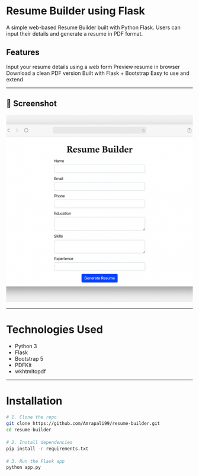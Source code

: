 
#  Resume Builder using Flask

A simple web-based Resume Builder built with Python Flask. Users can input their details and generate a resume in PDF format.

## Features

 Input your resume details using a web form
 Preview resume in browser
 Download a clean PDF version
 Built with Flask + Bootstrap
 Easy to use and extend


---

## 📸 Screenshot

![Resume Builder Screenshot](screenshot.png)

---

# Technologies Used

- Python 3
- Flask
- Bootstrap 5
- PDFKit
- wkhtmltopdf

---

#  Installation

```bash
# 1. Clone the repo
git clone https://github.com/Amrapali99/resume-builder.git
cd resume-builder

# 2. Install dependencies
pip install -r requirements.txt

# 3. Run the Flask app
python app.py

